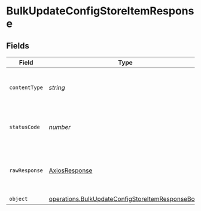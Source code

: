 # BulkUpdateConfigStoreItemResponse


## Fields

| Field                                                                                                                       | Type                                                                                                                        | Required                                                                                                                    | Description                                                                                                                 |
| --------------------------------------------------------------------------------------------------------------------------- | --------------------------------------------------------------------------------------------------------------------------- | --------------------------------------------------------------------------------------------------------------------------- | --------------------------------------------------------------------------------------------------------------------------- |
| `contentType`                                                                                                               | *string*                                                                                                                    | :heavy_check_mark:                                                                                                          | HTTP response content type for this operation                                                                               |
| `statusCode`                                                                                                                | *number*                                                                                                                    | :heavy_check_mark:                                                                                                          | HTTP response status code for this operation                                                                                |
| `rawResponse`                                                                                                               | [AxiosResponse](https://axios-http.com/docs/res_schema)                                                                     | :heavy_minus_sign:                                                                                                          | Raw HTTP response; suitable for custom response parsing                                                                     |
| `object`                                                                                                                    | [operations.BulkUpdateConfigStoreItemResponseBody](../../../sdk/models/operations/bulkupdateconfigstoreitemresponsebody.md) | :heavy_minus_sign:                                                                                                          | OK                                                                                                                          |